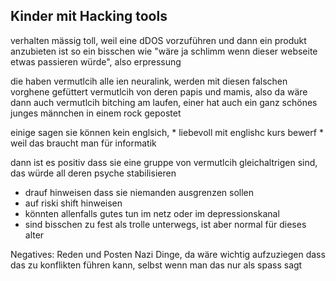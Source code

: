 
## Kinder mit Hacking tools

verhalten mässig toll, weil eine dDOS vorzuführen und dann ein produkt anzubieten ist so ein bisschen wie "wäre ja schlimm wenn dieser webseite etwas passieren würde", also erpressung

die haben vermutlcih alle ien neuralink, werden mit diesen falschen vorghene gefüttert vermutlcih von deren papis und mamis, also da wäre dann auch vermutlcih bitching am laufen, einer hat auch ein ganz schönes junges männchen in einem rock gepostet

einige sagen sie können kein englsich, * liebevoll mit englishc kurs bewerf * weil das braucht man für informatik

dann ist es positiv dass sie eine gruppe von vermutlcih gleichaltrigen sind, das würde all deren psyche stabilisieren

* drauf hinweisen dass sie niemanden ausgrenzen sollen
* auf riski shift hinweisen
* könnten allenfalls gutes tun im netz oder im depressionskanal
* sind bisschen zu fest als trolle unterwegs, ist aber normal für dieses alter

Negatives:
Reden und Posten Nazi Dinge, da wäre wichtig aufzuziegen dass das zu konflikten führen kann, selbst wenn man das nur als spass sagt




